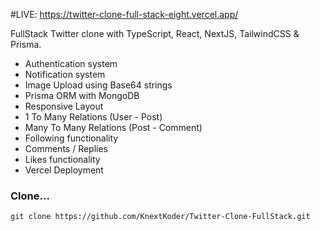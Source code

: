 #LIVE: https://twitter-clone-full-stack-eight.vercel.app/


FullStack Twitter clone with TypeScript, React, NextJS, TailwindCSS & Prisma.

- Authentication system
- Notification system
- Image Upload using Base64 strings
- Prisma ORM with MongoDB
- Responsive Layout
- 1 To Many Relations (User - Post)
- Many To Many Relations (Post - Comment)
- Following functionality
- Comments / Replies
- Likes functionality
- Vercel Deployment

### Clone...

```shell
git clone https://github.com/KnextKoder/Twitter-Clone-FullStack.git
```
